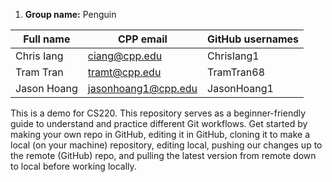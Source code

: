 1. **Group name:** Penguin

| Full name    | CPP email           | GitHub usernames |
| ------------ | ------------------- | ---------------- |
| Chris Iang   | ciang@cpp.edu       | ChrisIang1       |
| Tram Tran    | tramt@cpp.edu       | TramTran68       |
| Jason Hoang  | jasonhoang1@cpp.edu | JasonHoang1      |  
This is a demo for CS220. 
This repository serves as a beginner-friendly guide to understand and practice different Git workflows. 
Get started by making your own repo in GitHub, editing it in GitHub, cloning it to make a local (on your machine) repository, editing local, pushing our changes up to the remote (GitHub) repo, and pulling the latest version from remote down to local before working locally.
